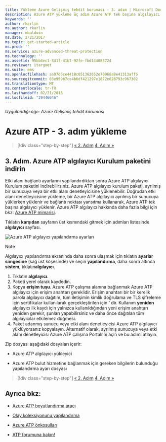 ```yaml
---
title: Yükleme Azure Gelişmiş tehdit koruması - 3. adım | Microsoft Docs
description: Azure ATP yükleme üç adım Azure ATP tek başına algılayıcı Kurulum paketini indirmelisiniz yardımcı olur.
keywords: ''
author: rkarlin
ms.author: rkarlin
manager: mbaldwin
ms.date: 2/21/2017
ms.topic: get-started-article
ms.prod: ''
ms.service: azure-advanced-threat-protection
ms.technology: ''
ms.assetid: 95bb4ec1-841f-41b7-92fe-fbd144085724
ms.reviewer: itargoet
ms.suite: ems
ms.openlocfilehash: aa07d6ce4418c051362652e70968a8e41313affb
ms.sourcegitcommit: 03e959b7ce4b6df421297e1872e028793c967302
ms.translationtype: MT
ms.contentlocale: tr-TR
ms.lasthandoff: 02/21/2018
ms.locfileid: "29446046"
---
```

*Uygulandığı öğe: Azure Gelişmiş tehdit koruması*



# <a name="install-azure-atp---step-3"></a>Azure ATP - 3. adım yükleme

>[!div class="step-by-step"]
[« 2. Adım](install-atp-step2.md)
[4. Adım »](install-atp-step4.md)

## <a name="step-3-download-the-azure-atp-sensor-setup-package"></a>3. Adım. Azure ATP algılayıcı Kurulum paketini indirin
Etki alanı bağlantı ayarlarını yapılandırdıktan sonra Azure ATP algılayıcı Kurulum paketini indirebilirsiniz. Azure ATP algılayıcı kurulum paketi, ayrılmış bir sunucuya veya bir etki alanı denetleyicisine yüklenebilir. Doğrudan etki alanı denetleyicisine yükleme, bir Azure ATP algılayıcı ayrılmış bir sunucuya yüklerken yüklenir ve bağlantı noktası yansıtma kullanarak, Azure ATP tek başına algılayıcı yüklenir. Azure ATP algılayıcı hakkında daha fazla bilgi için bkz: [Azure ATP mimarisi](atp-architecture.md). 

Tıklatın **karşıdan** sayfanın üst kısmındaki gitmek için adımları listesinde **algılayıcı** sayfası.

![Azure ATP algılayıcı yapılandırma ayarları](media/atp-sensor-config.png)

> [!NOTE] 
> Algılayıcı yapılandırma ekranında daha sonra ulaşmak için tıklatın **ayarlar simgesine** (sağ üst köşesinde) ve seçin **yapılandırma**, daha sonra altında **sistem**, tıklatın**algılayıcı**.  

1.  Tıklatın **algılayıcı**.
2.  Paketi yerel olarak kaydedin.
3.  Kopya **erişim tuşu**. Azure ATP çalışma alanına bağlanmak Azure ATP algılayıcı için erişim anahtarı gereklidir. Erişim anahtarı bir bir kerelik parola algılayıcı dağıtım, tüm iletişimin kimlik doğrulama ve TLS şifreleme için sertifikalar kullanılarak gerçekleştirilen için ' dir. Kullanım **yeniden** algılayıcı ilk kaydı için yalnızca kullanıldığından yeni erişim anahtarı yeniden gerekir, şunları yapabilirsiniz ve daha önce dağıtılan tüm algılayıcılar etkilemez düğmesi.
4.  Paket adanmış sunucu veya etki alanı denetleyicisi Azure ATP algılayıcı yüklüyorsanız kopyalayın. Alternatif olarak, ayrılmış sunucuya veya etki alanı denetleyicisi Azure ATP çalışma Portalı'nı açın ve bu adımı atlayın.

Zip dosyası aşağıdaki dosyaları içerir:

-   Azure ATP algılayıcı yükleyici

-   Azure ATP bulut hizmetine bağlanmak için gereken bilgilerin bulunduğu yapılandırma ayarı dosyası


>[!div class="step-by-step"]
[« 2. Adım](install-atp-step2.md)
[4. Adım »](install-atp-step4.md)


## <a name="see-also"></a>Ayrıca bkz:

- [Azure ATP boyutlandırma aracı](http://aka.ms/aatpsizingtool)

- [Olay koleksiyonunu yapılandırma](configure-event-collection.md)

- [Azure ATP önkoşulları](atp-prerequisites.md)

- [ATP forumuna bakın!](https://aka.ms/azureatpcommunity)